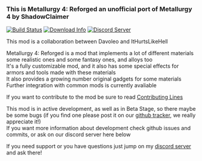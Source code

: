 ### This is Metallurgy 4: Reforged an unofficial port of Metallurgy 4 by ShadowClaimer

[![Build Status](https://github.com/Davoleo/Metallurgy-4-Reforged/workflows/Java%20CI/badge.svg)](https://github.com/Davoleo/Metallurgy-4-Reforged/actions)
[![Download Info](http://cf.way2muchnoise.eu/full_300890_downloads.svg)](https://minecraft.curseforge.com/projects/metallurgy-4-reforged)
[![Discord Server](https://img.shields.io/discord/473145328439132160.svg?colorB=%237289da&label=discord)](https://discord.gg/MFCdYDY)

This mod is a collaboration between Davoleo and ItHurtsLikeHell

Metallurgy 4: Reforged is a mod that implements a lot of different materials some realistic ones and some fantasy ones, and alloys too<br>
It's a fully customizable mod, and it also has some special effects for armors and tools made with these materials<br>
It also provides a growing number original gadgets for some materials<br>
Further integration with common mods is currently avaliable<br>

If you want to contribute to the mod be sure to read [Contributing Lines](https://github.com/Davoleo/Metallurgy-4-Reforged/blob/1.12.2/CONTRIBUTING.md)

This mod is in active development, as well as in Beta Stage, so there maybe be some bugs (if you find one please post it on our [github tracker](https://github.com/Davoleo/Metallurgy-4-Reforged/issues), we really appreciate it!)<br>
If you want more information about development check github issues and commits, or ask on our discord server here below

If you need support or you have questions just jump on my [discord server](https://discord.gg/MFCdYDY) and ask there!
